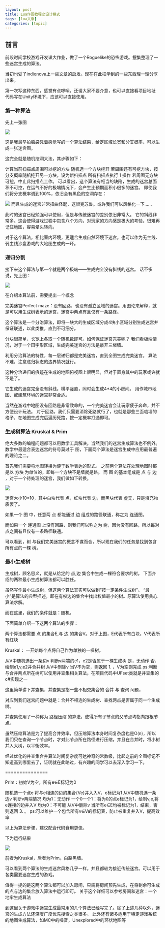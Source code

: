 ```yaml
---
layout: post
title: Lua作图教程之设计模式 
tags: [lua文章]
categories: [topic]
---
```

## 前言

前段时间学校游戏开发课大作业，做了一个Roguelike的恐怖游戏。搜集整理了一些迷宫生成的算法。

当初也受了indienova上一些文章的启发。现在在此把学到的一些东西理一理分享出来。

第一次写这种东西，感觉有点啰嗦，还请大家不要介意，也可以直接看项目地址 代码写在Unity环境下，应该可以直接使用。

### 第一种算法

先上一张图

![](https://www.indienova.com/farm/blog/2016/10/1348-1477897147.png)

这是我最早拍脑袋凭着感觉写的一个算法结果，给定区域长宽和分支概率，可以生成一张迷宫图。

这完全就是随机挖洞大法，其步骤如下：

计算当前扫描点周围可以挖的方块 随机选一个方块挖开 若周围还有可挖方块，按分支概率随机挖开另一方块，设为新扫描点 所有扫描点执行 1 操作
若周围无方块可挖，中止此扫描点工作。 可以看出，这个算法有相当的缺陷，生成的迷宫总面积不可控，在运气不好的极端情况下，会产生比预期面积小很多的迷宫。
即使我们将分支概率调到100%，依旧会有黑色的空洞存在：

![](https://www.indienova.com/farm/blog/2016/10/1348-1477897232.png)
而且生成的迷宫非常扭曲怪诞，这很克苏鲁。或许我们可以风格化一下……

此时的迷宫已经勉强可以使用，但是与传统迷宫的差别依旧非常大。
它的斜线非常多。这会使得游戏过程中包含八个方向，对玩家的方向感是极大的考验，很难再记住地图，容易晕头转向。

对于这个算法，相比室内环境，更适合生成自然环境下迷宫。也可以作为无主线、弱主线沙盘游戏的大地图生成的一环。

### 递归分割

接下来这个算法与第一个就是两个极端——生成完全没有斜线的迷宫。 话不多说，先上图：

![](https://www.indienova.com/farm/blog/2016/10/1348-1477897328.png)

在介绍本算法前，需要提出一个概念

完美迷宫Perfect maze：没有回路，也没有孤立区域的迷宫。用图论来解释，就是可以用生成树表示的迷宫，迷宫中两点有且仅有一条路径。

这个算法是一个分治算法，即将一块大的生成区域分成4块小区域分别生成迷宫并保证联通，以此类推，直到不可细分。

分块很简单，长宽上各取一个随机数即可。如何保证迷宫完美呢？ 我们看极端情况，对于一个田字形区域，生成完美迷宫的方法是敲开三堵墙。

利用分治算法的特性，每一层递归都是完美迷宫，直到全图生成完美迷宫。 算法不难，注意递归状态的边界情况就行。

这种分治递归的痕迹在生成的地图俯视图上很明显，但对于置身其中的玩家或许就不是了。

它生成的迷宫完全没有斜线，横平竖直，同时会生成4*4的小房间。 用作城市地图、或建筑环境的迷宫非常合适。

当然在游戏中地图没有回路是非常致命的，一个完美迷宫会让玩家疲于奔命，并不方便设计玩法。
对于回路，我们只需要消除死路就行了，也就是那些三面临墙的格子，在地图生成完后遍历死路，按一定概率打通即可。

### 生成树算法 Kruskal & Prim

绝大多数的编程问题都可以用数学工具解决，当然我们的迷宫生成算法也不例外。 数学中最适合表达迷宫的符号莫过于
图，下面两个算法是迷宫生成中应用最普遍的理论之二。

首先我们需要将地图转换为便于数学表达的形式。 之前两个算法在处理地图时都是以 方块 为单位的，即每一个方块不是墙就是路。 而 图 的基本组成是 点 与 边
，对于一个待处理的迷宫，我们做如下转换。

![](https://www.indienova.com/farm/blog/2016/10/1348-1477897403.png)

迷宫大小10*10，其中白块代表 点，红块代表 边，而黑块代表 虚无，只是填充物质罢了。

如果一个 图 中，任意两 点 都能通过 边 组成的路径联通，称之为 连通图。

而如果一个 连通图 上没有回路，则我们可以称之为 树，因为没有回路，所以每对点之间有且仅有一条路径联通。

可以看到，树 与我们完美迷宫的概念不谋而合，所以现在我们的任务是找到包含所有点的一棵 树。

### 最小生成树

生成树，顾名思义，就是从给定的 点,边 集合中生成一棵符合要求的树。 下面介绍的两种最小生成树算法都可以胜任。

虽然写作最小生成树，但这两个算法其实可以做到“按一定条件生成树”。 “最小”是算法的典型描述，即在有权边的集合中找出权值最小的树。原算法使用贪心算法求解。

而在这里，我们的条件就是：随机。

下面简单介绍一下这两个算法的步骤：

两个算法都需要 点 的集合E,与 边 的集合V。对于上图，E代表所有白块，V代表所有红块

Kruskal： 一开始每个点将自己作为单独的一棵树。

从V中随机选出一条边v 判断v两端的e1，e2是否属于一棵生成树 是，无动作 否，绘制e1,v,e2并合并树 从V中删除v 当V不为空，则返回 1.
，V为空则完成 ps:判断与合并两点所在树可以使用并查集相关算法，在项目代码中UFset类就是并查集的c#实现之一

这里简单讲下并查集，并查集是指一些不相交集合的 合并 与 查询 问题，

对应到我们迷宫问题中就是：合并不相连的生成树、查找两点是否属于同一个生成树。

并查集使用了一种称为 路径压缩 的算法，使得所有子节点的父节点均指向跟根节点。

虽然压缩算法是为了提高合并效率，但压缩算法本身时间复杂度也是O(n)，所以我们只在查询一个节点时，才对此节点所在路径进行压缩，并且在合并时，将小树并入大树，以平衡效率。

经过优化的并查集合并算法时间复杂度可达神奇的常数级，比起之前的全图标记不知道高到哪里去了，证明就在此略过，有兴趣的同学可以去深入学习一下。

===============

Prim：初始V为空，所有e∈E标记为0

随机选一个点e 将与e相连的边的集合{Ve}并入入V，e标记为1 从V中随机选一条边v 判断v两端情况 均为1：无动作
一个0一个1：将为0的点e标记为1，绘制v,e,将e连接的边并入V 均为0：不可能 从V中删除v 当所有e∈E均被标记为1，结束，否则返回 3. 。
ps:可以维护一个包含所有v∈V的标记表，防止被重复并入V，提高效率

以上为算法步骤，建议配合代码食用更佳。

下为运行结果

![](https://www.indienova.com/farm/blog/2016/10/1348-1477898027.png)

前者为Kruskal，后者为Prim。白路黑墙。

可以看到两个算法的生成迷宫风格几乎一样，并且都较为接近传统迷宫。可以用于各类需要迷宫生成的游戏。

值得一提的是这两个算法都可以加入房间，只需将房间预先生成，在将剩余可生成的点与边的集合放入算法中运行即可。 关于这个详细可以参考房间和迷宫：一个地牢生成算法

到这里关于游戏中迷宫生成最常用的几个算法已经写完了。除了上述几种以外，迷宫的生成方法还深度广度优先搜索之类很多。
此外还有诸多适用于特定游戏系统的地图生成算法，如MC中的噪音，Unexplored中的环状地图等